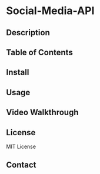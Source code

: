 # Social-Media-API

## Description

## Table of Contents

## Install

## Usage

## Video Walkthrough 

## License
MIT License

## Contact